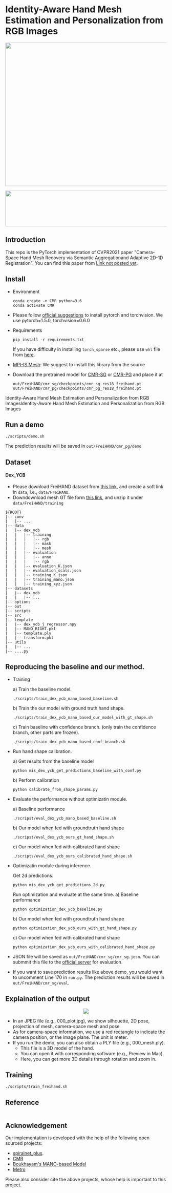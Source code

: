 
# Identity-Aware Hand Mesh Estimation and Personalization from RGB Images

<p align="center">
<img src="./images/demo.jpg" width="672" height="448">  
<p align="center">

<p align="center">
<img src="./images/video2.gif" width="672" height="112">
</p>

## Introduction
This repo is the PyTorch implementation of CVPR2021 paper "Camera-Space Hand Mesh Recovery via Semantic Aggregationand Adaptive 2D-1D Registration". You can find this paper from [Link not posted yet]().

## Install 
+ Environment
    ```
    conda create -n CMR python=3.6
    conda activate CMR
    ```
+ Please follow [official suggestions](https://pytorch.org/) to install pytorch and torchvision. We use pytorch=1.5.0, torchvision=0.6.0
+ Requirements
    ```
    pip install -r requirements.txt
    ```
  If you have difficulty in installing `torch_sparse` etc., please use `whl` file from [here](https://pytorch-geometric.com/whl/).
+ [MPI-IS Mesh](https://github.com/MPI-IS/mesh): We suggest to install this library from the source 

+ Download the pretrained model for [CMR-SG](https://drive.google.com/file/d/1xOzLlOGR8m6Q2Nh74Jiwd8CSVEMaKa3H/view?usp=sharing) or [CMR-PG](https://drive.google.com/file/d/1Lfz2Tjo8opjCZbcmyIYhqQcGwhasIsvp/view)
  and place it at 
  ```
  out/FreiHAND/cmr_sg/checkpoints/cmr_sg_res18_freihand.pt
  out/FreiHAND/cmr_pg/checkpoints/cmr_pg_res18_freihand.pt
  ``` 

Identity-Aware Hand Mesh Estimation and Personalization from RGB ImagesIdentity-Aware Hand Mesh Estimation and Personalization from RGB Images
## Run a demo
```
./scripts/demo.sh
```
The prediction results will be saved in `out/FreiHAND/cmr_pg/demo` 

## Dataset
#### Dex_YCB
+ Please download FreiHAND dataset from [this link](https://lmb.informatik.uni-freiburg.de/projects/freihand/), and create a soft link in `data`, i.e., `data/FreiHAND`.
+ Downdownload mesh GT file form [this link](https://drive.google.com/file/d/1hutsbecc0eFWZFvPclBso9IfYWcVM3iF/view?usp=sharing), and unzip it under `data/FreiHAND/training`
```  
${ROOT} 
|-- conv
|   |-- ...
|-- data
|   |-- dex_ycb
|   |   |-- training
|   |   |   |-- rgb
|   |   |   |-- mask
|   |   |   |-- mesh
|   |   |-- evaluation
|   |   |   |-- anno
|   |   |   |-- rgb
|   |   |-- evaluation_K.json
|   |   |-- evaluation_scals.json
|   |   |-- training_K.json
|   |   |-- training_mano.json
|   |   |-- training_xyz.json
|-- datasets
|   |-- dex_ycb
|   |   |-- ...
|-- options
|-- out
|-- scripts
|-- src
|-- template
|   |-- dex_ycb_j_regressor.npy
|   |-- MANO_RIGHT.pkl
|   |-- template.ply 
|   |-- transform.pkl
|-- utils
|   |-- ...
|-- ....py
```  

## Reproducing the baseline and our method.
+ Training 
  
  a) Train the baseline model.
  ```
  ./scripts/train_dex_ycb_mano_based_baseline.sh
  ```
  b) Train the our model with ground truth hand shape.
  ```
  ./scripts/train_dex_ycb_mano_based_our_model_with_gt_shape.sh
  ```
  c) Train baseline with confidence branch. (only train the confidence branch, other parts are frozen).
  ```
  ./scripts/train_dex_ycb_mano_based_conf_branch.sh
  ```
+ Run hand shape calibration.

  a) Get results from the baseline model
    ```
    python mis_dex_ycb_get_predictions_baseline_with_conf.py
    ```
  b) Perform calibration
    ```
    python calibrate_from_shape_params.py
    ```
+ Evaluate the performance without optimizatin module.

  a) Baseline performance
    ```
    ./scripst/eval_dex_ycb_mano_based_baseline.sh
    ```
  b) Our model when fed with groundtruth hand shape
    ```
    ./scripst/eval_dex_ycb_ours_gt_hand_shape.sh
    ```
  c) Our model when fed with calibrated hand shape
    ```
    ./scripts/eval_dex_ycb_ours_calibrated_hand_shape.sh
    ```
+ Optimizatin module during inference.

  Get 2d predictions.
  ```
  python mis_dex_ycb_get_predictions_2d.py
  ```
  Run optimization and evaluate at the same time.
  a) Baseline performance
    ```
    python optimization_dex_ycb_baseline.py
    ```
  b) Our model when fed with groundtruth hand shape
    ```
    python optimization_dex_ycb_ours_with_gt_hand_shape.py
    ```
  c) Our model when fed with calibrated hand shape
    ```
    python optimization_dex_ycb_ours_with_calibrated_hand_shape.py
    ```





+ JSON file will be saved as `out/FreiHAND/cmr_sg/cmr_sg.josn`. You can submmit this file to the [official server](https://competitions.codalab.org/competitions/21238) for evaluation.
+ If you want to save prediction results like above demo, you would want to uncomment Line 170 in `run.py`. The prediction results will be saved in `out/FreiHAND/cmr_sg/eval`.

## Explaination of the output

<p align="middle">  
<img src="./images/2299_plot.jpg">  
</p> 

+ In an JPEG file (e.g., 000_plot.jpg), we show silhouette, 2D pose, projection of mesh, camera-space mesh and pose
+ As for camera-space information, we use a red rectangle to indicate the camera position, or the image plane. The unit is meter.
+ If you run the demo, you can also obtain a PLY file (e.g., 000_mesh.ply). 
    + This file is a 3D model of the hand.
    + You can open it with corresponding software (e.g., Preview in Mac).
    + Here, you can get more 3D details through rotation and zoom in.

## Training
```
./scripts/train_freihand.sh
```
## Reference
```tex

```

## Acknowledgement
Our implementation is developed with the help of the following open sourced projects:

+ [spiralnet_plus](https://github.com/sw-gong/spiralnet_plus?utm_source=catalyzex.com).
+ [CMR]()
+ [Boukhayam's MANO-based Model]()
+ [Metro]()

Please also consider cite the above projects, whose help is important to this project.
